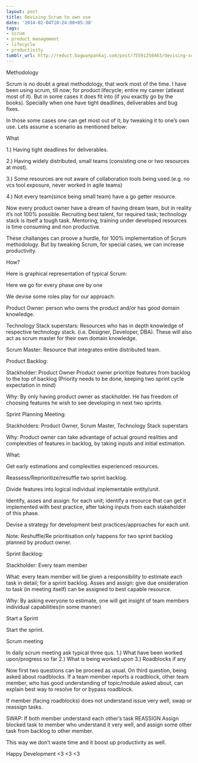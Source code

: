 ```yaml
---
layout: post
title: Devising Scrum to own use
date: '2014-02-04T10:24:00+05:30'
tags:
- scrum
- product management
- lifecycle
- productivity
tumblr_url: http://reduct.bagwanpankaj.com/post/75591258463/devising-scrum-to-own-use
---
```

Methodology

Scrum is no doubt a great methodology, that work most of the time. I have been using scrum, till now; for product lifecycle; entire my career (atleast most of it). But in some cases it does fit into (if you exactly go by the books). Specially when one have tight deadlines, deliverables and bug fixes.

In those some cases one can get most out of it; by tweaking it to one’s own use. Lets assume a scenario as mentioned below:

What

1.) Having tight deadlines for deliverables.

2.) Having widely distributed, small teams (consisting one or two resources at most).

3.) Some resources are not aware of collaboration tools being used.(e.g. no vcs tool exposure, never worked in agile teams)

4.) Not every team(since being small team) have a go getter resource.

Now every product owner have a dream of having dream team, but in reality it’s not 100% possible. Recruiting best talent, for required task; technology stack is itself a tough task. Mentoring, training under developed resources is time consuming and non productive.

These challanges can proove a hurdle, for 100% implementation of Scrum methodology. But by tweaking Scrum, for special cases, we can increase productivity.

How?

Here is graphical representation of typical Scrum:



Here we go for every phase one by one

We devise some roles play for our approach:

Product Owner: person who owns the product and/or has good domain knowledge.

Technology Stack superstars: Resources who has in depth knowledge of respective technology stack. (i.e. Designer, Developer, DBA). These will also act as scrum master for their own domain knowledge.

Scrum Master: Resource that integrates entire distributed team.

Product Backlog:

Stackholder: Product Owner
Product owner prioritize features from backlog to the top of backlog (Priority needs to be done, keeping two sprint cycle expectation in mind)

Why: By only having product owner as stackholder. He has freedom of choosing features he wish to see developing in next two sprints.

Sprint Planning Meeting:

Stackholders: Product Owner, Scrum Master, Technology Stack superstars

Why: Product owner can take advantage of actual ground realities and complexities of features in backlog, by taking inputs and initial estimation.

What:

Get early estimations and complexities experienced resources.

Reassess/Reprioritize/resuffle two sprint backlog.

Divide features into logical individual implementable entity/unit.

Identify, asses and assign: for each unit; identify a resource that can get it implemented with best practice, after taking inputs from each stakeholder of this phase.

Devise a strategy for development best practices/approaches for each unit.

Note: Reshuffle/Re prioritisation only happens for two sprint backlog planned 
by product owner.

Sprint Backlog:

Stackholder: Every team member

What: every team member will be given a responsibility to estimate each task in detail; for a sprint backlog. 
Asses and assign: give due onsideration to task (in meeting itself) can be assigned to best capable resource.

Why: By asking everyone to estimate, one will get insight of team members individual capabilities(in some manner)

Start a Sprint

Start the sprint.

Scrum meeting

In daily scrum meeting ask typical three qus.
1.) What have been worked upon/progress so far
2.) What is being worked upon
3.) Roadblocks if any

Now first two questions can be proceed as usual. On third question, being asked about roadblocks. If a team member reports a roadblock, other team member, who has good understanding of topic/module asked about, can explain best way to resolve for or bypass roadblock.

If member (facing roadblocks) does not understand issue very well, swap or reassign tasks.

SWAP: If both member understand each other’s task
REASSIGN Assign blocked task to member who understand it very well, and assign some other task from backlog to other member.

This way we don’t waste time and it boost up productivity as well.

Happy Development <3 <3 <3
